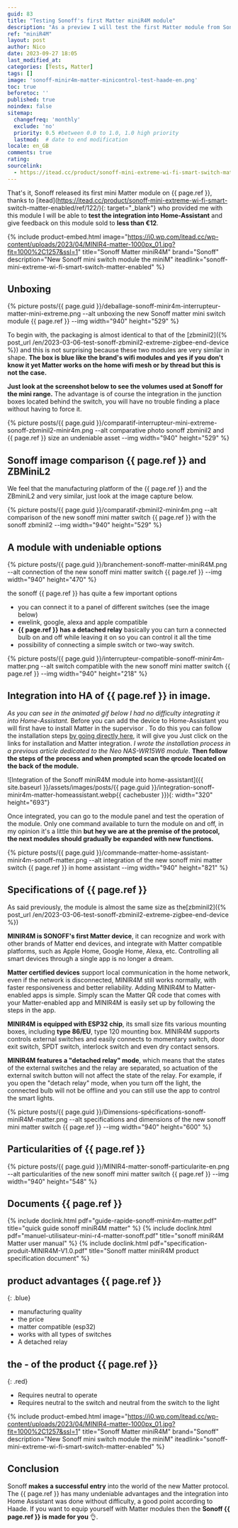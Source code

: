 ```yaml
---
guid: 83
title: "Testing Sonoff's first Matter miniR4M module"
description: "As a preview I will test the first Matter module from Sonoff the miniR4M and an integration into Home Assistant"
ref: "miniR4M"
layout: post
author: Nico
date: 2023-09-27 18:05
last_modified_at: 
categories: [Tests, Matter]
tags: []
image: 'sonoff-minir4m-matter-minicontrol-test-haade-en.png'
toc: true
beforetoc: ''
published: true
noindex: false
sitemap:
  changefreq: 'monthly'
  exclude: 'no'
  priority: 0.5 #between 0.0 to 1.0, 1.0 high priority
  lastmod:  # date to end modification
locale: en_GB
comments: true
rating:  
sourcelink:
  - https://itead.cc/product/sonoff-mini-extreme-wi-fi-smart-switch-matter-enabled/ref/122/
---
```


That's it, Sonoff released its first mini Matter module on {{ page.ref }}, thanks to [itead](https://itead.cc/product/sonoff-mini-extreme-wi-fi-smart- switch-matter-enabled/ref/122/){: target="_blank"} who provided me with this module I will be able to **test the integration into Home-Assistant** and give feedback on this module sold to **less than €12**.

{% include product-embed.html image="https://i0.wp.com/itead.cc/wp-content/uploads/2023/04/MINIR4-matter-1000px_01.jpg?fit=1000%2C1257&ssl=1" title="Sonoff Matter miniR4M" brand="Sonoff" description="New Sonoff mini switch module the miniM" iteadlink="sonoff-mini-extreme-wi-fi-smart-switch-matter-enabled" %}

## Unboxing

{% picture posts/{{ page.guid }}/deballage-sonoff-minir4m-interrupteur-matter-mini-extreme.png --alt unboxing the new Sonoff matter mini switch module {{ page.ref }} --img width="940" height="529" %}

To begin with, the packaging is almost identical to that of the [zbminil2]({% post_url /en/2023-03-06-test-sonoff-zbminil2-extreme-zigbee-end-device %}) and this is not surprising because these two modules are very similar in shape. **The box is blue like the brand's wifi modules and yes if you don't know it yet Matter works on the home wifi mesh or by thread but this is not the case.**

**Just look at the screenshot below to see the volumes used at Sonoff for the mini range.** The advantage is of course the integration in the junction boxes located behind the switch, you will have no trouble finding a place without having to force it.

{% picture posts/{{ page.guid }}/comparatif-interrupteur-mini-extreme-sonoff-zbminil2-minir4m.png --alt comparative photo sonoff zbminil2 and {{ page.ref }} size an undeniable asset --img width="940" height="529" %}

## Sonoff image comparison {{ page.ref }} and ZBMiniL2

We feel that the manufacturing platform of the {{ page.ref }} and the ZBminiL2 and very similar, just look at the image capture below.

{% picture posts/{{ page.guid }}/comparatif-zbminil2-minir4m.png --alt comparison of the new sonoff mini matter switch {{ page.ref }} with the sonoff zbminil2 --img width="940" height="529" %}

## A module with undeniable options

{% picture posts/{{ page.guid }}/branchement-sonoff-matter-miniR4M.png --alt connection of the new sonoff mini matter switch {{ page.ref }} --img width="940" height="470" %}

the sonoff {{ page.ref }} has quite a few important options
- you can connect it to a panel of different switches (see the image below)
- ewelink, google, alexa and apple compatible
- **{{ page.ref }} has a detached relay** basically you can turn a connected bulb on and off while leaving it on so you can control it all the time
- possibility of connecting a simple switch or two-way switch.

{% picture posts/{{ page.guid }}/interrupteur-compatible-sonoff-minir4m-matter.png --alt switch compatible with the new sonoff mini matter switch {{ page.ref }} --img width="940" height="218" %}

## Integration into HA of {{ page.ref }} in image.

*As you can see in the animated gif below I had no difficulty integrating it into Home-Assistant.* Before you can add the device to Home-Assistant you will first have to install Matter in the supervisor . To do this you can follow the installation steps [by going directly here](installation-test-neo-wifi-matter-NAS-WR15W6-in-home-assistant#1-installation-server-matter), it will give you Just click on the links for installation and Matter integration. *I wrote the installation process in a previous article dedicated to the Neo NAS-WR15W6 module*.
**Then follow the steps of the process and when prompted scan the qrcode located on the back of the module.**

![Integration of the Sonoff miniR4M module into home-assistant]({{ site.baseurl }}/assets/images/posts/{{ page.guid }}/integration-sonoff-minir4m-matter-homeassistant.webp{{ cachebuster }}){: width="320" height="693"}

Once integrated, you can go to the module panel and test the operation of the module. Only one command available to turn the module on and off, in my opinion it's a little thin **but hey we are at the premise of the protocol, the next modules should gradually be expanded with new functions.**

{% picture posts/{{ page.guid }}/commande-matter-home-assistant-minir4m-sonoff-matter.png --alt integration of the new sonoff mini matter switch {{ page.ref }} in home assistant --img width="940" height="821" %}

## Specifications of {{ page.ref }}

As said previously, the module is almost the same size as the[zbminil2]({% post_url /en/2023-03-06-test-sonoff-zbminil2-extreme-zigbee-end-device %})

**MINIR4M is SONOFF's first Matter device**, it can recognize and work with other brands of Matter end devices, and integrate with Matter compatible platforms, such as Apple Home, Google Home, Alexa, etc. Controlling all smart devices through a single app is no longer a dream.

**Matter certified devices** support local communication in the home network, even if the network is disconnected, MINIR4M still works normally, with faster responsiveness and better reliability. Adding MINIR4M to Matter-enabled apps is simple. Simply scan the Matter QR code that comes with your Matter-enabled app and MINIR4M is easily set up by following the steps in the app.

**MINIR4M is equipped with ESP32 chip**, its small size fits various mounting boxes, including **type 86/EU**, type 120 mounting box. MINIR4M supports controls external switches and easily connects to momentary switch, door exit switch, SPDT switch, interlock switch and even dry contact sensors.

**MINIR4M features a "detached relay" mode**, which means that the states of the external switches and the relay are separated, so actuation of the external switch button will not affect the state of the relay. For example, if you open the "detach relay" mode, when you turn off the light, the connected bulb will not be offline and you can still use the app to control the smart lights.

{% picture posts/{{ page.guid }}/Dimensions-spécifications-sonoff-miniR4M-matter.png --alt specifications and dimensions of the new sonoff mini matter switch {{ page.ref }} --img width="940" height="600" %}

## Particularities of {{ page.ref }}

{% picture posts/{{ page.guid }}/MINIR4-matter-sonoff-particularite-en.png --alt particularities of the new sonoff mini matter switch {{ page.ref }} --img width="940" height="548" %}


## Documents {{ page.ref }}

{% include doclink.html pdf="guide-rapide-sonoff-minir4m-matter.pdf" title="quick guide sonoff miniR4M matter" %}
{% include doclink.html pdf="manuel-utilisateur-mini-r4-matter-sonoff.pdf" title="sonoff miniR4M Matter user manual" %}
{% include doclink.html pdf="specification-produit-MINIR4M-V1.0.pdf" title="Sonoff matter miniR4M product specification document" %}

## **product advantages** {{ page.ref }}
{: .blue}
- manufacturing quality
- the price
- matter compatible (esp32)
- works with all types of switches
- A detached relay


## **the - of the product** {{ page.ref }}
{: .red}
- Requires neutral to operate
- Requires neutral to the switch and neutral from the switch to the light

{% include product-embed.html image="https://i0.wp.com/itead.cc/wp-content/uploads/2023/04/MINIR4-matter-1000px_01.jpg?fit=1000%2C1257&ssl=1" title="Sonoff Matter miniR4M" brand="Sonoff" description="New Sonoff mini switch module the miniM" iteadlink="sonoff-mini-extreme-wi-fi-smart-switch-matter-enabled" %}

## Conclusion

Sonoff **makes a successful entry** into the world of the new Matter protocol. The {{ page.ref }} has many undeniable advantages and the integration into Home Assistant was done without difficulty, a good point according to Haade. If you want to equip yourself with Matter modules then the **Sonoff {{ page.ref }} is made for you** 👌.

